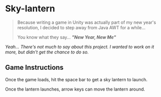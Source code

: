 # Sky-lantern

> Because writing a game in Unity was actually part of my new year's resolution,
> I decided to step away from Java AWT for a while...
>
> You know what they say... ___"New Year, New Me"___

_Yeah... There's not much to say about this project. I wanted to work on it more, but didn't get the chance to do so._

## Game Instructions

Once the game loads, hit the space bar to get a sky lantern to launch.

Once the lantern launches, arrow keys can move the lantern around.
